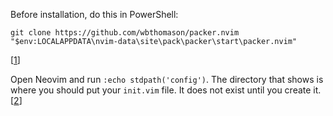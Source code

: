 Before installation, do this in PowerShell:
```
git clone https://github.com/wbthomason/packer.nvim "$env:LOCALAPPDATA\nvim-data\site\pack\packer\start\packer.nvim"
```
[[1](https://github.com/wbthomason/packer.nvim)]

Open Neovim and run `:echo stdpath('config')`. The directory that shows is where you should put your `init.vim` file. It does not exist until you create it. [[2](https://github.com/neovim/neovim/issues/16024)]

